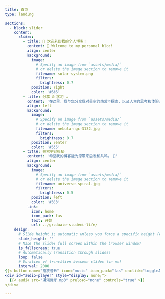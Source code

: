 ```yaml
---
title: 首页
type: landing

sections:
  - block: slider
    content:
      slides:
        - title: 👋 欢迎来到我的个人博客！
          content: 👋 Welcome to my personal blog!
          align: center
          background:
            image:
              # Specify an image from `assets/media/`
              # or delete the image section to remove it
              filename: solar-system.png
              filters:
                brightness: 0.7
            position: right
            color: '#666'
        - title: 分享 & 学习 ☕️
          content: '在这里，我与您分享我对星空的热爱与探索，以及人生的思考和体验。'
          align: left
          background:
            image:
              # Specify an image from `assets/media/`
              # or delete the image section to remove it
              filename: nebula-ngc-3132.jpg
              filters:
                brightness: 0.7
            position: center
            color: '#555'
        - title: 探索宇宙奥秘
          content: '希望我的博客能为您带来启发和共鸣。 🌟'
          align: center
          background:
            image:
              # Specify an image from `assets/media/`
              # or delete the image section to remove it
              filename: universe-spiral.jpg
              filters:
                brightness: 0.5
            position: left
            color: '#333'
          link:
            icon: home
            icon_pack: fas
            text: 开始
            url: ../graduate-student-life/
    design:
      # Slide height is automatic unless you force a specific height (e.g. '400px')
      slide_height: ''
      # Make the slides full screen within the browser window?
      is_fullscreen: true
      # Automatically transition through slides?
      loop: false
      # Duration of transition between slides (in ms)
      interval: 2000
{{< button name="播放音乐" icon="music" icon_pack="fas" onclick="toggleAudio()" >}}
<div id="audio-player" style="display: none;">
  {{< audio src="漠河舞厅.mp3" preload="none" controls="true" >}}
</div>

---
```


